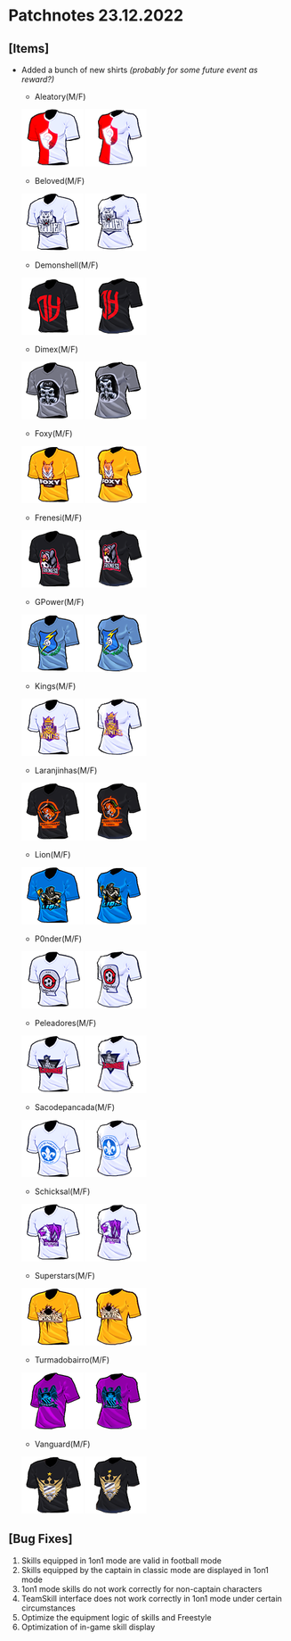 # Patchnotes 23.12.2022

## [Items]
- Added a bunch of new shirts *(probably for some future event as reward?)*

  + Aleatory(M/F)

  ![Male](images/ui_useitem3773.png) ![Female](images/ui_useitem3790.png)

  + Beloved(M/F)

  ![Male](images/ui_useitem3774.png) ![Female](images/ui_useitem3791.png)

  + Demonshell(M/F)

  ![Male](images/ui_useitem3775.png) ![Female](images/ui_useitem3792.png)

  + Dimex(M/F)

  ![Male](images/ui_useitem3776.png) ![Female](images/ui_useitem3793.png)

  + Foxy(M/F)

  ![Male](images/ui_useitem3777.png) ![Female](images/ui_useitem3794.png)

  + Frenesi(M/F)

  ![Male](images/ui_useitem3778.png) ![Female](images/ui_useitem3795.png)

  + GPower(M/F)

  ![Male](images/ui_useitem3779.png) ![Female](images/ui_useitem3796.png)

  + Kings(M/F)

  ![Male](images/ui_useitem3780.png) ![Female](images/ui_useitem3797.png)

  + Laranjinhas(M/F)

  ![Male](images/ui_useitem3781.png) ![Female](images/ui_useitem3798.png)

  + Lion(M/F)

  ![Male](images/ui_useitem3782.png) ![Female](images/ui_useitem3799.png)

  + P0nder(M/F)

  ![Male](images/ui_useitem3783.png) ![Female](images/ui_useitem3800.png)

  + Peleadores(M/F)

  ![Male](images/ui_useitem3784.png) ![Female](images/ui_useitem3801.png)

  + Sacodepancada(M/F)

  ![Male](images/ui_useitem3785.png) ![Female](images/ui_useitem3802.png)

  + Schicksal(M/F)

  ![Male](images/ui_useitem3786.png) ![Female](images/ui_useitem3803.png)

  + Superstars(M/F)

  ![Male](images/ui_useitem3787.png) ![Female](images/ui_useitem3804.png)

  + Turmadobairro(M/F)

  ![Male](images/ui_useitem3788.png) ![Female](images/ui_useitem3805.png)

  + Vanguard(M/F)

  ![Male](images/ui_useitem3789.png) ![Female](images/ui_useitem3806.png)

## [Bug Fixes]
1. Skills equipped in 1on1 mode are valid in football mode
2. Skills equipped by the captain in classic mode are displayed in 1on1 mode
3. 1on1 mode skills do not work correctly for non-captain characters
4. TeamSkill interface does not work correctly in 1on1 mode under certain circumstances
5. Optimize the equipment logic of skills and Freestyle
6. Optimization of in-game skill display